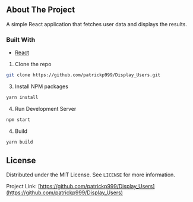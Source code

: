 <!-- ABOUT THE PROJECT -->

## About The Project

A simple React application that fetches user data and displays the results.

### Built With

- [React](https://reactjs.org/)

<!-- GETTING STARTED -->

1. Clone the repo

```sh
git clone https://github.com/patrickp999/Display_Users.git
```

3. Install NPM packages

```sh
yarn install
```

4. Run Development Server

```sh
npm start
```

4. Build

```sh
yarn build
```

<!-- LICENSE -->

## License

Distributed under the MIT License. See `LICENSE` for more information.

Project Link: [https://github.com/patrickp999/Display_Users](https://github.com/patrickp999/Display_Users)
